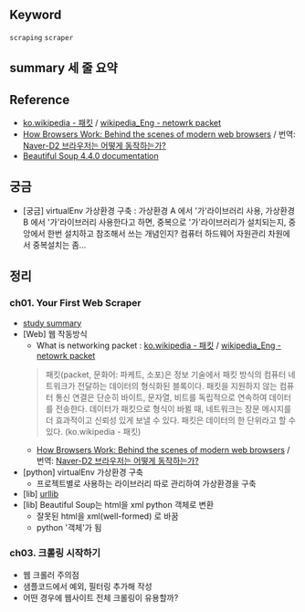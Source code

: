 ## Keyword
`scraping` `scraper`

## summary 세 줄 요약



## Reference
- [ko.wikipedia - 패킷](https://ko.wikipedia.org/wiki/%ED%8C%A8%ED%82%B7) / [wikipedia_Eng - netowrk packet](https://en.wikipedia.org/wiki/Network_packet)
- [How Browsers Work: Behind the scenes of modern web browsers](https://www.html5rocks.com/en/tutorials/internals/howbrowserswork/) / 번역: [Naver-D2 브라우저는 어떻게 동작하는가?](http://d2.naver.com/helloworld/59361)
- [Beautiful Soup 4.4.0 documentation](https://www.crummy.com/software/BeautifulSoup/bs4/doc/#)


## 궁금
 - [궁금] virtualEnv 가상환경 구축 : 가상환경 A 에서 '가'라이브러리 사용, 가상환경 B 에서 '가'라이브러리 사용한다고 하면, 중복으로 '가'라이브러리가 설치되는지, 중앙에서 한번 설치하고 참조해서 쓰는 개념인지? 컴퓨터 하드웨어 자원관리 차원에서 중복설치는 좀...

## 정리 
### ch01. Your First Web Scraper
- [study summary](https://github.com/Incheon170517/python_study_group/blob/master/scraping/%ED%8C%8C%EC%9D%B4%EC%8D%AC%EC%9C%BC%EB%A1%9C%EC%9B%B9%ED%81%AC%EB%A1%A4%EB%9F%AC%EB%A7%8C%EB%93%A4%EA%B8%B0ch01-summary.md)
- [Web] 웹 작동방식
  - What is networking packet : [ko.wikipedia - 패킷](https://ko.wikipedia.org/wiki/%ED%8C%A8%ED%82%B7) / [wikipedia_Eng - netowrk packet](https://en.wikipedia.org/wiki/Network_packet)
  > 패킷(packet, 문화어: 파케트, 소포)은 정보 기술에서 패킷 방식의 컴퓨터 네트워크가 전달하는 데이터의 형식화된 블록이다. 패킷을 지원하지 않는 컴퓨터 통신 연결은 단순히 바이트, 문자열, 비트를 독립적으로 연속하여 데이터를 전송한다. 데이터가 패킷으로 형식이 바뀔 때, 네트워크는 장문 메시지를 더 효과적이고 신뢰성 있게 보낼 수 있다. 패킷은 데이터의 한 단위라고 할 수 있다. (ko.wikipedia - 패킷)
  - [How Browsers Work: Behind the scenes of modern web browsers](https://www.html5rocks.com/en/tutorials/internals/howbrowserswork/) / 번역: [Naver-D2 브라우저는 어떻게 동작하는가?](http://d2.naver.com/helloworld/59361)
- [python] virtualEnv 가상환경 구축
  - 프로젝트별로 사용하는 라이브러리 따로 관리하여 가상환경을 구축
- [lib] [urllib](https://docs.python.org/3/library/urllib.html) 
- [lib] Beautiful Soup는 html을 xml python 객체로 변환
  - 잘못된 html을 xml(well-formed) 로 바꿈
  - python '객체'가 됨

### ch03. 크롤링 시작하기
- 웹 크롤러 주의점
- 샘플코드에서 예외, 필터링 추가해 작성
- 어떤 경우에 웹사이트 전체 크롤링이 유용할까?
